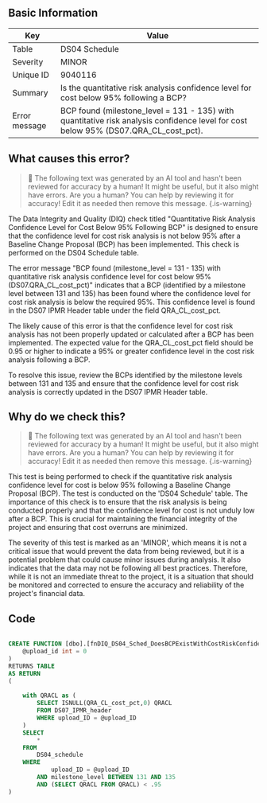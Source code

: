 ## Basic Information
| Key         | Value          |
|-------------|----------------|
| Table       | DS04 Schedule |
| Severity    | MINOR |
| Unique ID   | 9040116   |
| Summary     | Is the quantitative risk analysis confidence level for cost below 95% following a BCP? |
| Error message | BCP found (milestone_level = 131 - 135) with quantitative risk analysis confidence level for cost below 95% (DS07.QRA_CL_cost_pct). |

## What causes this error?

> :robot: The following text was generated by an AI tool and hasn't been reviewed for accuracy by a human! It might be useful, but it also might have errors. Are you a human? You can help by reviewing it for accuracy! Edit it as needed then remove this message.
{.is-warning}

The Data Integrity and Quality (DIQ) check titled "Quantitative Risk Analysis Confidence Level for Cost Below 95% Following BCP" is designed to ensure that the confidence level for cost risk analysis is not below 95% after a Baseline Change Proposal (BCP) has been implemented. This check is performed on the DS04 Schedule table.

The error message "BCP found (milestone_level = 131 - 135) with quantitative risk analysis confidence level for cost below 95% (DS07.QRA_CL_cost_pct)" indicates that a BCP (identified by a milestone level between 131 and 135) has been found where the confidence level for cost risk analysis is below the required 95%. This confidence level is found in the DS07 IPMR Header table under the field QRA_CL_cost_pct.

The likely cause of this error is that the confidence level for cost risk analysis has not been properly updated or calculated after a BCP has been implemented. The expected value for the QRA_CL_cost_pct field should be 0.95 or higher to indicate a 95% or greater confidence level in the cost risk analysis following a BCP. 

To resolve this issue, review the BCPs identified by the milestone levels between 131 and 135 and ensure that the confidence level for cost risk analysis is correctly updated in the DS07 IPMR Header table.
## Why do we check this?

> :robot: The following text was generated by an AI tool and hasn't been reviewed for accuracy by a human! It might be useful, but it also might have errors. Are you a human? You can help by reviewing it for accuracy! Edit it as needed then remove this message.
{.is-warning}

This test is being performed to check if the quantitative risk analysis confidence level for cost is below 95% following a Baseline Change Proposal (BCP). The test is conducted on the 'DS04 Schedule' table. The importance of this check is to ensure that the risk analysis is being conducted properly and that the confidence level for cost is not unduly low after a BCP. This is crucial for maintaining the financial integrity of the project and ensuring that cost overruns are minimized. 

The severity of this test is marked as an 'MINOR', which means it is not a critical issue that would prevent the data from being reviewed, but it is a potential problem that could cause minor issues during analysis. It also indicates that the data may not be following all best practices. Therefore, while it is not an immediate threat to the project, it is a situation that should be monitored and corrected to ensure the accuracy and reliability of the project's financial data.
## Code

```sql

CREATE FUNCTION [dbo].[fnDIQ_DS04_Sched_DoesBCPExistWithCostRiskConfidenceLevelBelow95Percent] (
	@upload_id int = 0
)
RETURNS TABLE
AS RETURN
(
	
	with QRACL as (
		SELECT ISNULL(QRA_CL_cost_pct,0) QRACL 
		FROM DS07_IPMR_header 
		WHERE upload_ID = @upload_ID
	)
	SELECT
		*
	FROM
		DS04_schedule
	WHERE
			upload_ID = @upload_ID
		AND milestone_level BETWEEN 131 AND 135
		AND (SELECT QRACL FROM QRACL) < .95
)
```
